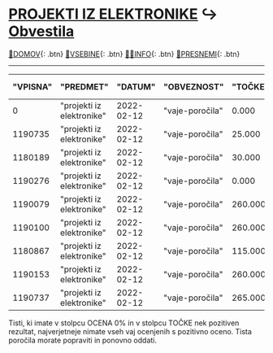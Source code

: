 # [PROJEKTI IZ ELEKTRONIKE](../index) ↪ [Obvestila](./index.md)

[🏡DOMOV](../index.md){: .btn}
[📝VSEBINE](../Vsebine/index.md){: .btn}
[👨‍🎓INFO](../info.md){: .btn}
[💾PRESNEMI](../Presnemi/index.md){: .btn}

---
 
| "VPISNA" | "PREDMET" | "DATUM" | "OBVEZNOST" | "TOČKE" | "OCENA [%]" |
|---|---|---|---|---|---|
| 0 | "projekti iz elektronike" | 2022-02-12 | "vaje-poročila" | 0.000 | 0.0 |
| 1190735 | "projekti iz elektronike" | 2022-02-12 | "vaje-poročila" | 25.000 | 0.0 |
| 1180189 | "projekti iz elektronike" | 2022-02-12 | "vaje-poročila" | 30.000 | 0.0 |
| 1190276 | "projekti iz elektronike" | 2022-02-12 | "vaje-poročila" | 0.000 | 0.0 |
| 1190079 | "projekti iz elektronike" | 2022-02-12 | "vaje-poročila" | 260.000 | 90.0 |
| 1190100 | "projekti iz elektronike" | 2022-02-12 | "vaje-poročila" | 260.000 | 90.0 |
| 1180867 | "projekti iz elektronike" | 2022-02-12 | "vaje-poročila" | 115.000 | 0.0 |
| 1190153 | "projekti iz elektronike" | 2022-02-12 | "vaje-poročila" | 260.000 | 90.0 |
| 1190737 | "projekti iz elektronike" | 2022-02-12 | "vaje-poročila" | 265.000 | 91.0 |

Tisti, ki imate v stolpcu OCENA 0% in v stolpcu TOČKE nek pozitiven rezultat, najverjetneje nimate vseh vaj ocenjenih s pozitivno oceno. Tista poročila morate popraviti in ponovno oddati.
